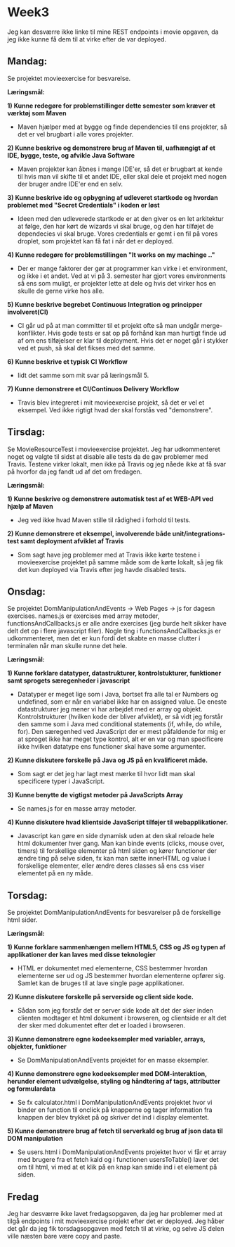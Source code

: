 # Week3

Jeg kan desværre ikke linke til mine REST endpoints i movie opgaven, da jeg ikke kunne få dem til at virke efter de var deployed.

## Mandag:

Se projektet movieexercise for besvarelse.

**Læringsmål:**

**1) Kunne redegøre for problemstillinger dette semester som kræver et værktøj som Maven**
 - Maven hjælper med at bygge og finde dependencies til ens projekter, så det er vel brugbart i alle vores projekter.
 
**2) Kunne beskrive og demonstrere brug af Maven til, uafhængigt af et IDE, bygge, teste, og afvikle Java Software**
 - Maven projekter kan åbnes i mange IDE'er, så det er brugbart at kende til hvis man vil skifte til et andet IDE, eller skal dele et projekt med nogen der bruger andre IDE'er end en selv. 
 
**3) Kunne beskrive ide og opbygning af udleveret startkode og hvordan problemet med "Secret Credentials" i koden er løst**
 - Ideen med den udleverede startkode er at den giver os en let arkitektur at følge, den har kørt de wizards vi skal bruge, og den har tilføjet de dependecies vi skal bruge. Vores credentials er gemt i en fil på vores droplet, som projektet kan få fat i når det er deployed.

**4) Kunne redegøre for problemstillingen "It works on my machinge .."**
 - Der er mange faktorer der gør at programmer kan virke i et environment, og ikke i et andet. Ved at vi på 3. semester har gjort vores environments så ens som muligt, er projekter lette at dele og hvis det virker hos en skulle de gerne virke hos alle.

**5) Kunne beskrive begrebet Continuous Integration og principper involveret(CI)**
 - CI går ud på at man committer til et projekt ofte så man undgår merge-konflikter. Hvis gode tests er sat op på forhånd kan man hurtigt finde ud af om ens tilføjelser er klar til deployment. Hvis det er noget går i stykker ved et push, så skal det fikses med det samme.

**6) Kunne beskrive et typisk CI Workflow**
 - lidt det samme som mit svar på læringsmål 5.

**7) Kunne demonstrere et CI/Continuos Delivery Workflow**
 - Travis blev integreret i mit movieexercise projekt, så det er vel et eksempel. Ved ikke rigtigt hvad der skal forstås ved "demonstrere".
 
 ## Tirsdag:
 
 Se MovieResourceTest i movieexercise projektet. Jeg har udkommenteret noget og valgte til sidst at disable alle tests da de gav problemer med Travis. Testene virker lokalt, men ikke på Travis og jeg nåede ikke at få svar på hvorfor da jeg fandt ud af det om fredagen.
 
 **Læringsmål:**
 
 **1) Kunne beskrive og demonstrere automatisk test af et WEB-API ved hjælp af Maven**
  - Jeg ved ikke hvad Maven stille til rådighed i forhold til tests.
 
 **2) Kunne demonstrere et eksempel, involverende både unit/integrations-test samt deployment afviklet af Travis**
  - Som sagt have jeg problemer med at Travis ikke kørte testene i movieexercise projektet på samme måde som de kørte lokalt, så jeg fik det kun deployed via Travis efter jeg havde disabled tests.
  
## Onsdag:

Se projektet DomManipulationAndEvents -> Web Pages -> js for dagesn exercises.
names.js er exercises med array metoder, functionsAndCallbacks.js er alle andre exercises (jeg burde helt sikker have delt det op i flere javascript filer). Nogle ting i functionsAndCallbacks.js er udkommenteret, men det er kun fordi det skabte en masse clutter i terminalen når man skulle runne det hele.

 **Læringsmål:**

**1) Kunne forklare datatyper, datastrukturer, kontrolstukturer, funktioner samt sprogets særegenheder i javascript**
 - Datatyper er meget lige som i Java, bortset fra alle tal er Numbers og undefined, som er når en variabel ikke har en assigned value. De eneste datastrukturer jeg mener vi har arbejdet med er array og objekt. Kontrolstrukturer (hvilken kode der bliver afviklet), er så vidt jeg forstår den samme som i Java med conditional statements (if, while, do while, for). Den særegenhed ved JavaScript der er mest påfaldende for mig er at sproget ikke har meget type kontrol, alt er en var og man specificere ikke hvilken datatype ens functioner skal have some argumenter.     
 
**2) Kunne diskutere forskelle på Java og JS på en kvalificeret måde.**
 - Som sagt er det jeg har lagt mest mærke til hvor lidt man skal specificere typer i JavaScript.

**3) Kunne benytte de vigtigst metoder på JavaScripts Array**
 - Se names.js for en masse array metoder.

**4) Kunne diskutere hvad klientside JavaScript tilføjer til webapplikationer.**
 - Javascript kan gøre en side dynamisk uden at den skal reloade hele html dokumenter hver gang. Man kan binde events (clicks, mouse over, timers) til forskellige elementer på html siden og kører functioner der ændre ting på selve siden, fx kan man sætte innerHTML og value i forskellige elementer, eller ændre deres classes så ens css viser elementet på en ny måde.
 
 ## Torsdag: 
 
 Se projektet DomManipulationAndEvents for besvarelser på de forskellige html sider.
 
  **Læringsmål:**
  
**1) Kunne forklare sammenhængen mellem HTML5, CSS og JS og typen af applikationer der kan laves med disse teknologier**
 - HTML er dokumentet med elementerne, CSS bestemmer hvordan elementerne ser ud og JS bestemmer hvordan elementerne opfører sig. Samlet kan de bruges til at lave single page applikationer.

**2) Kunne diskutere forskelle på serverside og client side kode.**
 - Sådan som jeg forstår det er server side kode alt det der sker inden clienten modtager et html dokument i browseren, og clientside er alt det der sker med dokumentet efter det er loaded i browseren.

**3) Kunne demonstrere egne kodeeksempler med variabler, arrays, objekter, funktioner**
 - Se DomManipulationAndEvents projektet for en masse eksempler.

**4) Kunne demonstrere egne kodeeksempler med DOM-interaktion, herunder element udvælgelse, styling og håndtering af tags, attributter og formulardata**
- Se fx calculator.html i DomManipulationAndEvents projektet hvor vi binder en function til onclick på knapperne og tager information fra knappen der blev trykket på og skriver det ind i display elementet.

**5) Kunne demonstrere brug af fetch til serverkald og brug af json data til DOM manipulation**
 - Se users.html i DomManipulationAndEvents projektet hvor vi får et array med brugere fra et fetch kald og i functionen usersToTable() laver det om til html, vi med at et klik på en knap kan smide ind i et element på siden.
  
 ## Fredag
 
 Jeg har desværre ikke lavet fredagsopgaven, da jeg har problemer med at tilgå endpoints i mit movieexercise projekt efter det er deployed. Jeg håber det går da jeg fik torsdagsopgaven med fetch til at virke, og selve JS delen ville næsten bare være copy and paste.
 
 
